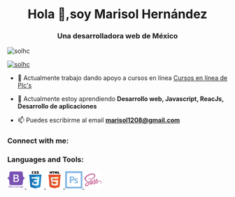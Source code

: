 <h1 align="center">Hola 👋,soy Marisol Hernández</h1>
<h3 align="center">Una desarrolladora web de México</h3>

<p align="left"> <img src="https://komarev.com/ghpvc/?username=solhc&label=Profile%20views&color=0e75b6&style=flat" alt="solhc" /> </p>

<p align="left"> <a href="https://github.com/ryo-ma/github-profile-trophy"><img src="https://github-profile-trophy.vercel.app/?username=solhc" alt="solhc" /></a> </p>

- 🔭 Actualmente trabajo dando apoyo a cursos en línea [Cursos en línea de Plc's](https://plcenpractica.com/)

- 🌱 Actualmente estoy aprendiendo **Desarrollo web, Javascript, ReacJs, Desarrollo de aplicaciones**

- 📫 Puedes escribirme al email **marisol1208@gmail.com**

<h3 align="left">Connect with me:</h3>
<p align="left">
</p>

<h3 align="left">Languages and Tools:</h3>
<p align="left"> <a href="https://getbootstrap.com" target="_blank" rel="noreferrer"> <img src="https://raw.githubusercontent.com/devicons/devicon/master/icons/bootstrap/bootstrap-plain-wordmark.svg" alt="bootstrap" width="40" height="40"/> </a> <a href="https://www.w3schools.com/css/" target="_blank" rel="noreferrer"> <img src="https://raw.githubusercontent.com/devicons/devicon/master/icons/css3/css3-original-wordmark.svg" alt="css3" width="40" height="40"/> </a> <a href="https://www.w3.org/html/" target="_blank" rel="noreferrer"> <img src="https://raw.githubusercontent.com/devicons/devicon/master/icons/html5/html5-original-wordmark.svg" alt="html5" width="40" height="40"/> </a> <a href="https://www.photoshop.com/en" target="_blank" rel="noreferrer"> <img src="https://raw.githubusercontent.com/devicons/devicon/master/icons/photoshop/photoshop-line.svg" alt="photoshop" width="40" height="40"/> </a> <a href="https://sass-lang.com" target="_blank" rel="noreferrer"> <img src="https://raw.githubusercontent.com/devicons/devicon/master/icons/sass/sass-original.svg" alt="sass" width="40" height="40"/> </a> </p>

